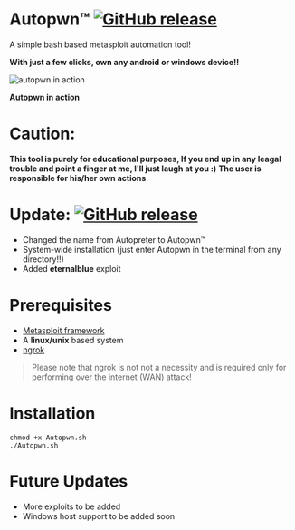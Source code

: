 # Autopwn™ [![GitHub release](https://img.shields.io/badge/Built--With-<3-green.svg?style=flat-square?&colorA=e76b36&?&colorB=d55b33)]()
A simple bash based metasploit automation tool!

**With just a few clicks, own any android or windows device!!**

![autopwn in action](https://raw.githubusercontent.com/rpranshu/Autopwn/master/AutoPwn.png)

**Autopwn in action**

# Caution:
**This tool is purely for educational purposes, If you end up in any leagal trouble and point a finger at me, I'll just laugh at you :)**
**The user is responsible for his/her own actions**
# Update:  [![GitHub release](https://img.shields.io/badge/Release-v2-green.svg?&colorA=024a70&?&colorB=0779b5)]()
- Changed the name from Autopreter to Autopwn™
- System-wide installation (just enter Autopwn in the terminal from any directory!!)
- Added **eternalblue** exploit
# Prerequisites
- [Metasploit framework](https://metasploit.help.rapid7.com/docs/installing-the-metasploit-framework)
- A **linux/unix** based system
- [ngrok](https://ngrok.com/) <br>
> Please note that ngrok is not not a necessity and is required only for performing over the internet (WAN) attack!
# Installation
```
chmod +x Autopwn.sh
./Autopwn.sh
```
# Future Updates
- More exploits to be added
- Windows host support to be added soon
